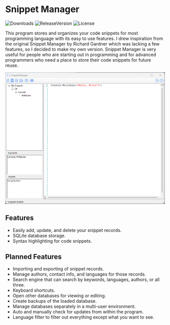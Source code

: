 # Snippet Manager

![Downloads](https://img.shields.io/github/downloads/saltyseaslug/snippet-manager/total?style=flat-square)
![ReleaseVersion](https://img.shields.io/github/v/release/saltyseaslug/snippet-manager?style=flat-square)
![License](https://img.shields.io/github/license/saltyseaslug/snippet-manager?style=flat-square)

This program stores and organizes your code snippets for most programming language with its easy to use features. I drew inspiration from the original Snippet Manager by Richard Gardner which was lacking a few features, so I decided to make my own version. Snippet Manager is very useful for people who are starting out in programming and for advanced programmers who need a place to store their code snippets for future reuse.

![screen shot](/screenshot-main.png)

## Features

- Easily add, update, and delete your snippet records.
- SQLite database storage.
- Syntax highlighting for code snippets.

## Planned Features

- Importing and exporting of snippet records.
- Manage authors, contact info, and languages for those records.
- Search engine that can search by keywords, languages, authors, or all three.
- Keyboard shortcuts.
- Open other databases for viewing or editing.
- Create backups of the loaded database.
- Manage databases separately in a multi-user environment.
- Auto and manually check for updates from within the program.
- Language filter to filter out everything except what you want to see.
